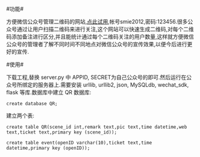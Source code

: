 #功能#

方便微信公众号管理二维码的网站,[点此试用](http://120.25.203.64/manage/QR/),帐号smie2012,密码:123456.很多公众号通过让用户扫描二维码来进行关注,这个网站可以快速生成二维码,对每个二维码添加备注进行区分,并且能统计通过每个二维码关注的用户数量,这样就方便微信公众号的管理者了解不同时间不同地点对微信公众号的宣传效果,以便今后进行更好的宣传.

#使用#

下载工程,替换 server.py 中 APPID, SECRET为自己公众号的即可.然后运行在公众号所绑定的服务器上.需要安装 urllib, urllib2, json, MySQLdb, wechat_sdk, flask 等库.数据库中建立 QR 数据库:

	create database QR;
	
建立两个表:

	create table QR(scene_id int,remark text,pic text,time datetime,web text,ticket text,primary key (scene_id));
	
	create table event(openID varchar(10),ticket text,time datetime,primary key (openID));

